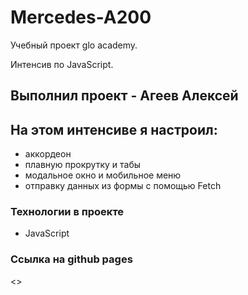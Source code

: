 # Mercedes-A200

Учебный проект glo academy. 

Интенсив по JavaScript.

## Выполнил проект - Агеев Алексей

## На этом интенсиве я настроил:
- аккордеон
- плавную прокрутку и табы
- модальное окно и мобильное меню
- отправку данных из формы с помощью Fetch


### Технологии в проекте
- JavaScript

### Ссылка на github pages
<>
